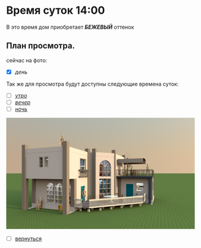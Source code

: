 # Время суток 14:00
В это время дом приобретает **_БЕЖЕВЫЙ_** оттенок

## План просмотра.
сейчас на фото:
- [x] _день_

Так же для просмотра будут доступны следующие времена суток: 
- [ ] [_утро_](README0.md)
- [ ] [_вечер_](README2.md)
- [ ] [_ночь_](README3.md)

![](img/house_01.png)

- [ ] [вернуться](README.md)